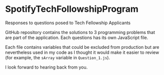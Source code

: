 # SpotifyTechFollowshipProgram
Responses to questions posed to Tech Fellowship Applicants

GitHub repository contains the solutions to 3 programming problems that are part of the application. Each questions has its own JavaScript file.

Each file contains variables that could be excluded from production but are nevertheless used in my code as I thought it would make it easier to review (for example, the `sArray` variable in `Question_1.js`).

I look forward to hearing back from you.